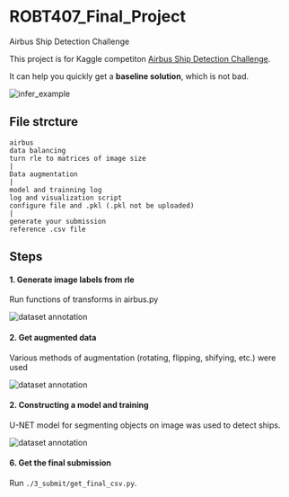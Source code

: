# ROBT407_Final_Project
Airbus Ship Detection Challenge

This project is for Kaggle competiton [Airbus Ship Detection Challenge](https://www.kaggle.com/c/airbus-ship-detection).

It can help you quickly get a **baseline solution**, which is not bad.

![infer_example](https://github.com/abylay2018/ROBT407_Final_Project/blob/master/images/infer_example.jpg)



## File strcture

    airbus                         
    data balancing                
    turn rle to matrices of image size
    |
    Data augmentation   
    |
    model and trainning log
    log and visualization script
    configure file and .pkl (.pkl not be uploaded)
    |
    generate your submission
    reference .csv file





## Steps

#### 1. Generate image labels from rle 

Run functions of transforms in airbus.py

![dataset annotation](https://github.com/pascal1129/kaggle_airbus_ship_detection/blob/master/images/annotation.png)



#### 2. Get augmented data

Various methods of augmentation (rotating, flipping, shifying, etc.) were used

![dataset annotation](https://github.com/pascal1129/kaggle_airbus_ship_detection/blob/master/444.png)

  
#### 2. Constructing a model and training

U-NET model for segmenting objects on image was used to detect ships.

![dataset annotation](https://github.com/pascal1129/kaggle_airbus_ship_detection/blob/master/333.jpg)




#### 6. Get the final submission

Run `./3_submit/get_final_csv.py`.
